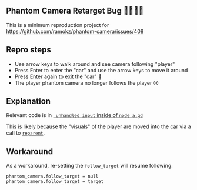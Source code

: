 ## Phantom Camera Retarget Bug 🎥🧑‍🧒🐛

This is a minimum reproduction project for https://github.com/ramokz/phantom-camera/issues/408

## Repro steps

- Use arrow keys to walk around and see camera following "player"
- Press Enter to enter the "car" and use the arrow keys to move it around
- Press Enter again to exit the "car" 🚙
- The player phantom camera no longer follows the player 😢

## Explanation

Relevant code is in [`_unhandled_input` inside of `node_a.gd`](./node_a.gd)

This is likely because the "visuals" of the player are moved into the car via a call to [`reparent`](https://docs.godotengine.org/en/stable/classes/class_node.html#class-node-method-reparent).

## Workaround

As a workaround, re-setting the `follow_target` will resume following:

```gdscript
phantom_camera.follow_target = null
phantom_camera.follow_target = target
```
